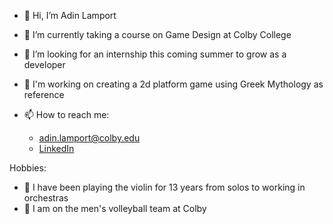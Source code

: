 - 👋 Hi, I’m Adin Lamport
- 🌱 I’m currently taking a course on Game Design at Colby College 
- 👔 I’m looking for an internship this coming summer to grow as a developer
- 🎯 I'm working on creating a 2d platform game using Greek Mythology as reference


- 📫 How to reach me:
  - adin.lamport@colby.edu
  - <a href="https://www.linkedin.com/in/adinlamport"> LinkedIn </a>

Hobbies:
- 🎼 I have been playing the violin for 13 years from solos to working in orchestras
- 🏐 I am on the men's volleyball team at Colby

<!-- - 👀 I’m interested in game design  -->
